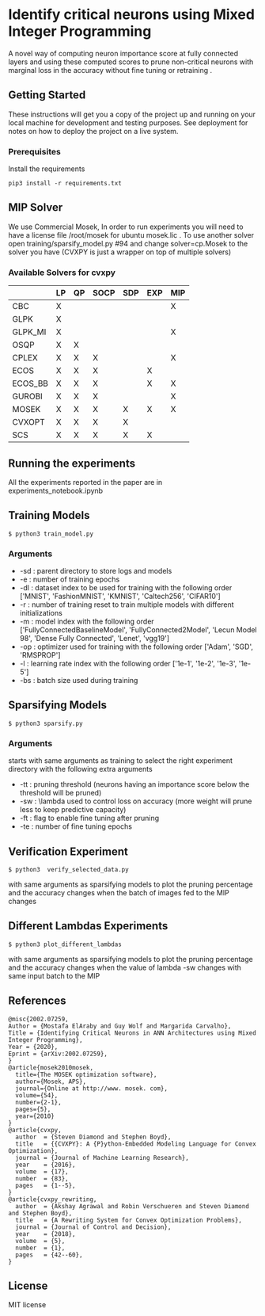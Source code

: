 # Identify critical neurons using Mixed Integer Programming

A novel way of computing neuron importance score at fully connected layers and using these computed scores to prune non-critical neurons with marginal loss in the accuracy without fine tuning or retraining .

## Getting Started

These instructions will get you a copy of the project up and running on your local machine for development and testing purposes. See deployment for notes on how to deploy the project on a live system.

### Prerequisites

Install the requirements 

```
pip3 install -r requirements.txt
```

## MIP Solver
We use Commercial Mosek, In order to run experiments you will need to have a license file /root/mosek for ubuntu mosek.lic .
To use another solver open training/sparsify_model.py #94 and change solver=cp.Mosek to the solver you have (CVXPY is just a wrapper on top of multiple solvers)
### Available Solvers for cvxpy
|         	| LP 	| QP 	| SOCP 	| SDP 	| EXP 	| MIP 	|
|---------	|----	|----	|------	|-----	|-----	|-----	|
| CBC     	| X  	|    	|      	|     	|     	| X   	|
| GLPK    	| X  	|    	|      	|     	|     	|     	|
| GLPK_MI 	| X  	|    	|      	|     	|     	| X   	|
| OSQP    	| X  	| X  	|      	|     	|     	|     	|
| CPLEX   	| X  	| X  	| X    	|     	|     	| X   	|
| ECOS    	| X  	| X  	| X    	|     	| X   	|     	|
| ECOS_BB 	| X  	| X  	| X    	|     	| X   	| X   	|
| GUROBI  	| X  	| X  	| X    	|     	|     	| X   	|
| MOSEK   	| X  	| X  	| X    	| X   	| X   	| X  	|
| CVXOPT  	| X  	| X  	| X    	| X   	|     	|     	|
| SCS     	| X  	| X  	| X    	| X   	| X   	|     	|


## Running the experiments

All the experiments reported in the paper are in experiments_notebook.ipynb

## Training Models
    $ python3 train_model.py 
### Arguments
- -sd : parent directory to store logs and models
- -e  : number of training epochs
- -dl : dataset index to be used for training with the following order ['MNIST', 'FashionMNIST', 'KMNIST', 'Caltech256', 'CIFAR10'] 
- -r  : number of training reset to train multiple models with different initializations
- -m  : model index with the following order ['FullyConnectedBaselineModel', 'FullyConnected2Model', 'Lecun Model 98', 'Dense Fully Connected', 'Lenet', 'vgg19']
- -op : optimizer used for training with the following order ['Adam', 'SGD', 'RMSPROP']
- -l  : learning rate index with the following order ['1e-1', '1e-2', '1e-3', '1e-5']
- -bs : batch size used during training

## Sparsifying Models
    $ python3 sparsify.py
### Arguments
starts with same arguments as training to select the right experiment directory with the following extra arguments
- -tt : pruning threshold (neurons having an importance score below the threshold will be pruned)
- -sw : \lambda used to control loss on accuracy (more weight will prune less to keep predictive capacity)
- -ft : flag to enable fine tuning after pruning
- -te : number of fine tuning epochs

## Verification Experiment
    $ python3  verify_selected_data.py
with same arguments as sparsifying models to plot the pruning percentage and the accuracy changes when the batch of images fed to the MIP changes

## Different Lambdas Experiments
    $ python3 plot_different_lambdas
with same arguments as sparsifying models to plot the pruning percentage and the accuracy changes when the value of lambda -sw changes with same input batch to the MIP

## References
```
@misc{2002.07259,
Author = {Mostafa ElAraby and Guy Wolf and Margarida Carvalho},
Title = {Identifying Critical Neurons in ANN Architectures using Mixed Integer Programming},
Year = {2020},
Eprint = {arXiv:2002.07259},
}
@article{mosek2010mosek,
  title={The MOSEK optimization software},
  author={Mosek, APS},
  journal={Online at http://www. mosek. com},
  volume={54},
  number={2-1},
  pages={5},
  year={2010}
}
@article{cvxpy,
  author  = {Steven Diamond and Stephen Boyd},
  title   = {{CVXPY}: A {P}ython-Embedded Modeling Language for Convex Optimization},
  journal = {Journal of Machine Learning Research},
  year    = {2016},
  volume  = {17},
  number  = {83},
  pages   = {1--5},
}
@article{cvxpy_rewriting,
  author  = {Akshay Agrawal and Robin Verschueren and Steven Diamond and Stephen Boyd},
  title   = {A Rewriting System for Convex Optimization Problems},
  journal = {Journal of Control and Decision},
  year    = {2018},
  volume  = {5},
  number  = {1},
  pages   = {42--60},
}
```

## License
MIT license

